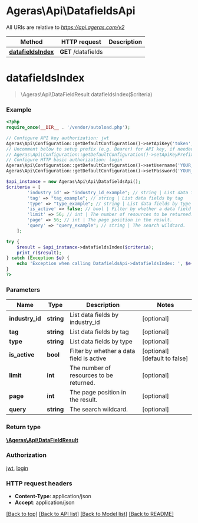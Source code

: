 # Ageras\Api\DatafieldsApi

All URIs are relative to *https://api.ageras.com/v2*

Method | HTTP request | Description
------------- | ------------- | -------------
[**datafieldsIndex**](DatafieldsApi.md#datafieldsIndex) | **GET** /datafields | 


# **datafieldsIndex**
> \Ageras\Api\DataFieldResult datafieldsIndex($criteria)



### Example
```php
<?php
require_once(__DIR__ . '/vendor/autoload.php');

// Configure API key authorization: jwt
Ageras\Api\Configuration::getDefaultConfiguration()->setApiKey('token', 'YOUR_API_KEY');
// Uncomment below to setup prefix (e.g. Bearer) for API key, if needed
// Ageras\Api\Configuration::getDefaultConfiguration()->setApiKeyPrefix('token', 'Bearer');
// Configure HTTP basic authorization: login
Ageras\Api\Configuration::getDefaultConfiguration()->setUsername('YOUR_USERNAME');
Ageras\Api\Configuration::getDefaultConfiguration()->setPassword('YOUR_PASSWORD');

$api_instance = new Ageras\Api\Api\DatafieldsApi();
$criteria = [
        'industry_id' => "industry_id_example"; // string | List data fields by industry_id
        'tag' => "tag_example"; // string | List data fields by tag
        'type' => "type_example"; // string | List data fields by type
        'is_active' => false; // bool | Filter by whether a data field is active
        'limit' => 56; // int | The number of resources to be returned.
        'page' => 56; // int | The page position in the result.
        'query' => "query_example"; // string | The search wildcard.
    ];

try {
    $result = $api_instance->datafieldsIndex($criteria);
    print_r($result);
} catch (Exception $e) {
    echo 'Exception when calling DatafieldsApi->datafieldsIndex: ', $e->getMessage(), PHP_EOL;
}
?>
```

### Parameters

Name | Type | Description  | Notes
------------- | ------------- | ------------- | -------------
 **industry_id** | **string**| List data fields by industry_id | [optional]
 **tag** | **string**| List data fields by tag | [optional]
 **type** | **string**| List data fields by type | [optional]
 **is_active** | **bool**| Filter by whether a data field is active | [optional] [default to false]
 **limit** | **int**| The number of resources to be returned. | [optional]
 **page** | **int**| The page position in the result. | [optional]
 **query** | **string**| The search wildcard. | [optional]

### Return type

[**\Ageras\Api\DataFieldResult**](../Model/DataFieldResult.md)

### Authorization

[jwt](../../README.md#jwt), [login](../../README.md#login)

### HTTP request headers

 - **Content-Type**: application/json
 - **Accept**: application/json

[[Back to top]](#) [[Back to API list]](../../README.md#documentation-for-api-endpoints) [[Back to Model list]](../../README.md#documentation-for-models) [[Back to README]](../../README.md)

